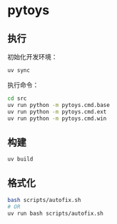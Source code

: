 # pytoys

## 执行

初始化开发环境：
```bash
uv sync
```

执行命令：
```bash
cd src
uv run python -m pytoys.cmd.base
uv run python -m pytoys.cmd.ext
uv run python -m pytoys.cmd.win
```

## 构建

```bash
uv build
```

## 格式化

```bash
bash scripts/autofix.sh
# OR
uv run bash scripts/autofix.sh
```